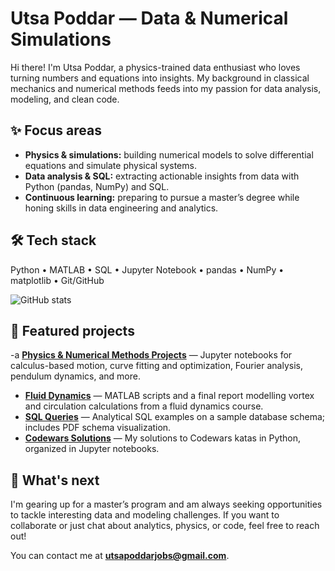 # Utsa Poddar — Data & Numerical Simulations

Hi there! I'm Utsa Poddar, a physics-trained data enthusiast who loves turning numbers and equations into insights. My background in classical mechanics and numerical methods feeds into my passion for data analysis, modeling, and clean code.

## ✨ Focus areas

- **Physics & simulations:** building numerical models to solve differential equations and simulate physical systems.
- **Data analysis & SQL:** extracting actionable insights from data with Python (pandas, NumPy) and SQL.
- **Continuous learning:** preparing to pursue a master’s degree while honing skills in data engineering and analytics.

## 🛠 Tech stack

Python • MATLAB • SQL • Jupyter Notebook • pandas • NumPy • matplotlib • Git/GitHub

![GitHub stats](https://github-readme-stats.vercel.app/api?username=utsapoddar&count_private=true&show_icons=true&hide=stars)

## 📌 Featured projects

-a **[Physics & Numerical Methods Projects](https://github.com/utsapoddar/physics-python-projects)** — Jupyter notebooks for calculus-based motion, curve fitting and optimization, Fourier analysis, pendulum dynamics, and more.
- **[Fluid Dynamics](https://github.com/utsapoddar/fluid_dynamics)** — MATLAB scripts and a final report modelling vortex and circulation calculations from a fluid dynamics course.
- **[SQL Queries](https://github.com/utsapoddar/SQL-queries)** — Analytical SQL examples on a sample database schema; includes PDF schema visualization.
- **[Codewars Solutions](https://github.com/utsapoddar/codewars-solutions)** — My solutions to Codewars katas in Python, organized in Jupyter notebooks.

## 🌱 What's next

I'm gearing up for a master’s program and am always seeking opportunities to tackle interesting data and modeling challenges. If you want to collaborate or just chat about analytics, physics, or code, feel free to reach out!

You can contact me at **[utsapoddarjobs@gmail.com](mailto:utsapoddarjobs@gmail.com)**.

<!---
utsapoddar/utsapoddar is a ✨ special ✨ repository because its `README.md` (this file) appears on your GitHub profile.
You can click the Preview link to take a look at your changes.
-->
